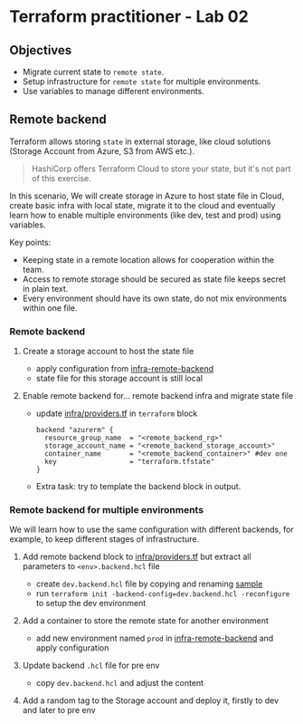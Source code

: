 # Terraform practitioner - Lab 02

## Objectives

- Migrate current state to `remote state`.
- Setup infrastructure for `remote state` for multiple environments.
- Use variables to manage different environments.

## Remote backend

Terraform allows storing `state` in external storage, like cloud solutions (Storage Account from Azure, S3 from AWS etc.).

> HashiCorp offers Terraform Cloud to store your state, but it's not part of this exercise.

In this scenario, We will create storage in Azure to host state file in Cloud, create basic infra with local state,
migrate it to the cloud and eventually learn how to enable multiple environments (like dev, test and prod) using variables.

Key points:
- Keeping state in a remote location allows for cooperation within the team.
- Access to remote storage should be secured as state file keeps secret in plain text.
- Every environment should have its own state, do not mix environments within one file.

### Remote backend

1. Create a storage account to host the state file
   - apply configuration from [infra-remote-backend](./infra-remote-backend/)
   - state file for this storage account is still local

2. Enable remote backend for... remote backend infra and migrate state file
   - update [infra/providers.tf](./infra/providers.tf) in `terraform` block
     ```hcl
     backend "azurerm" {
       resource_group_name  = "<remote_backend_rg>"
       storage_account_name = "<remote_backend_storage_account>"
       container_name       = "<remote_backend_container>" #dev one
       key                  = "terraform.tfstate"
     }
     ```
   - Extra task: try to template the backend block in output.


### Remote backend for multiple environments

We will learn how to use the same configuration with different backends, for example, to keep different stages of infrastructure.

1. Add remote backend block to [infra/providers.tf](./infra/providers.tf) but extract all parameters to `<env>.backend.hcl` file
   - create `dev.backend.hcl` file by copying and renaming [sample](./infra/sample.backend.hcl)
   - run `terraform init -backend-config=dev.backend.hcl -reconfigure` to setup the dev environment

2. Add a container to store the remote state for another environment
   - add new environment named `prod` in [infra-remote-backend](./infra-remote-backend/main.tf) and apply configuration

3. Update backend `.hcl` file for pre env
   - copy `dev.backend.hcl` and adjust the content

4. Add a random tag to the Storage account and deploy it, firstly to dev and later to pre env
